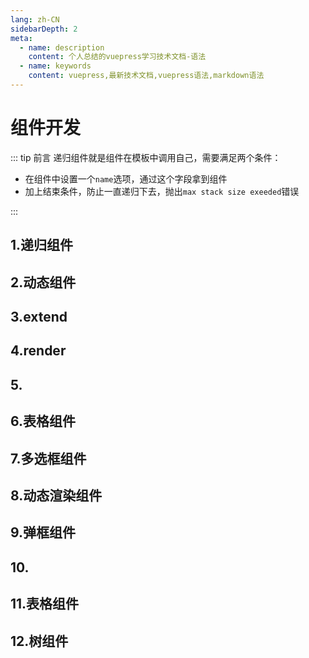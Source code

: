 ```yaml
---
lang: zh-CN
sidebarDepth: 2
meta:
  - name: description
    content: 个人总结的vuepress学习技术文档-语法
  - name: keywords
    content: vuepress,最新技术文档,vuepress语法,markdown语法
---
```


# 组件开发

::: tip 前言
递归组件就是组件在模板中调用自己，需要满足两个条件：

- 在组件中设置一个`name`选项，通过这个字段拿到组件
- 加上结束条件，防止一直递归下去，抛出`max stack size exeeded`错误

:::

## 1.递归组件

## 2.动态组件

## 3.extend

## 4.render

## 5.

## 6.表格组件

## 7.多选框组件

## 8.动态渲染组件

## 9.弹框组件

## 10.

## 11.表格组件

## 12.树组件
